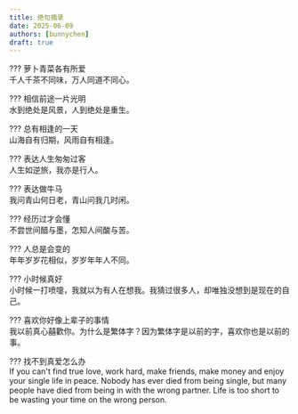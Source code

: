 ```yaml
---
title: 绝句摘录
date: 2025-06-09
authors: [bunnychen]
draft: true
---
```

<!-- more -->
??? 萝卜青菜各有所爱  
    千人千茶不同味，万人同道不同心。

??? 相信前途一片光明  
    水到绝处是风景，人到绝处是重生。

??? 总有相逢的一天  
    山海自有归期，风雨自有相逢。

??? 表达人生匆匆过客  
    人生如逆旅，我亦是行人。

??? 表达做牛马  
    我问青山何日老，青山问我几时闲。

??? 经历过才会懂  
    不尝世间醋与墨，怎知人间酸与苦。

??? 人总是会变的  
    年年岁岁花相似，岁岁年年人不同。

??? 小时候真好  
    小时候一打喷嚏，我就以为有人在想我。我猜过很多人，却唯独没想到是现在的自己。

??? 喜欢你好像上辈子的事情  
    我以前真心囍歡你。为什么是繁体字？因为繁体字是以前的字，喜欢你也是以前的事。

??? 找不到真爱怎么办  
    If you can't find true love, work hard, make friends, make money and enjoy your single life in peace.
    Nobody has ever died from being single, but many people have died from being in with the wrong partner.
    Life is too short to be wasting your time on the wrong person.